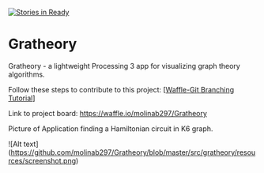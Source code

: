 [![Stories in Ready](https://badge.waffle.io/molinab297/Gratheory.png?label=ready&title=Ready)](https://waffle.io/molinab297/Gratheory)

# Gratheory
Gratheory - a lightweight Processing 3 app for visualizing graph theory algorithms.

Follow these steps to contribute to this project: [[Waffle-Git Branching Tutorial](https://github.com/waffleio/waffle.io)]

Link to project board: https://waffle.io/molinab297/Gratheory

Picture of Application finding a Hamiltonian circuit in K6 graph.

![Alt text] (https://github.com/molinab297/Gratheory/blob/master/src/gratheory/resources/screenshot.png)

